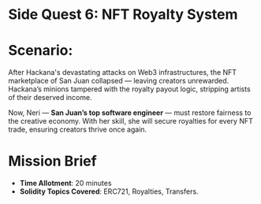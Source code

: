 # Side Quest 6: NFT Royalty System

# Scenario:

After Hackana's devastating attacks on Web3 infrastructures, the NFT marketplace of San Juan collapsed — leaving creators unrewarded. Hackana’s minions tampered with the royalty payout logic, stripping artists of their deserved income.

Now, Neri — **San Juan’s top software engineer** — must restore fairness to the creative economy. With her skill, she will secure royalties for every NFT trade, ensuring creators thrive once again.

# Mission Brief

- **Time Allotment**: 20 minutes
- **Solidity Topics Covered**: ERC721, Royalties, Transfers.
